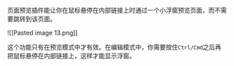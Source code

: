 页面预览插件能让你在鼠标悬停在内部链接上时通过一个小浮窗预览页面，而不需要跳转到该页面。

![[Pasted image 13.png]]

这个功能只有在预览模式中才有效。在编辑模式中，你需要按住`Ctrl/Cmd`之后再把鼠标悬停在内部链接上，这样才能显示浮窗。
